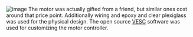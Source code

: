 ![image](https://user-images.githubusercontent.com/17459282/164044717-dfa93dc5-7187-4c60-a89b-7afbd0b7c478.png)
The motor was actually gifted from a friend, but similar ones cost around that price point. Additionally wiring and epoxy and clear plexiglass was used for the physical design. The open source [VESC](https://vesc-project.com/) software was used for customizing the motor controller.
